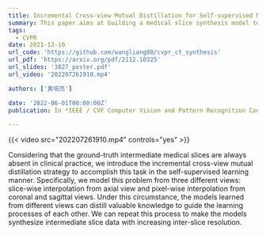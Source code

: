 ```yaml
---
title: Incremental Cross-view Mutual Distillation for Self-supervised Medical CT Synthesis
summary: This paper aims at building a medical slice synthesis model to increase the inter-slice resolution of an input 3D volume.
tags:
  - CVPR
date: 2021-12-10
url_code: 'https://github.com/wangliang88/cvpr_ct_synthesis'
url_pdf: 'https://arxiv.org/pdf/2112.10325'
url_slides: '3827_poster.pdf'
url_video: '202207261910.mp4'

authors: ['黄培亮']

date: '2022-06-01T00:00:00Z'
publication: In *IEEE / CVF Computer Vision and Pattern Recognition Conference*

---
```


{{< video src="202207261910.mp4" controls="yes" >}}

Considering that the ground-truth intermediate medical slices are always absent in clinical practice, we introduce the incremental cross-view mutual distillation strategy to accomplish this task in the self-supervised learning manner. Specifically, we model this problem from three different views: slice-wise interpolation from axial view and pixel-wise interpolation from coronal and sagittal views. Under this circumstance, the models learned from different views can distill valuable knowledge to guide the learning processes of each other. We can repeat this process to make the models synthesize intermediate slice data with increasing inter-slice resolution.
